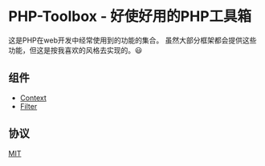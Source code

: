 # PHP-Toolbox - 好使好用的PHP工具箱

这是PHP在web开发中经常使用到的功能的集合。
虽然大部分框架都会提供这些功能，但这是按我喜欢的风格去实现的。:smiley:

## 组件

- [Context](https://github.com/jmjoy/PHP-Toolbox/blob/master/doc/Context.md)
- [Filter](https://github.com/jmjoy/PHP-Toolbox/blob/master/doc/Filter.md)

## 协议

[MIT](https://github.com/jmjoy/PHP-Toolbox/blob/master/LICENSE)
